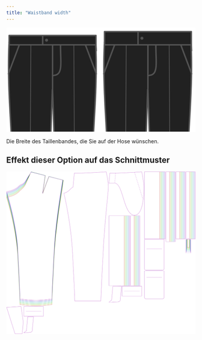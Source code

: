 ```yaml
---
title: "Waistband width"
---
```


![Taillenbundweite](waistbandwidth.svg)

Die Breite des Taillenbandes, die Sie auf der Hose wünschen.

## Effekt dieser Option auf das Schnittmuster

![Dieses Bild zeigt den Effekt dieser Option, indem es mehrere Varianten überlagert, die einen anderen Wert für diese Option haben](theo_waistbandwidth_sample.svg "Effekt dieser Option auf das Schnittmuster")
